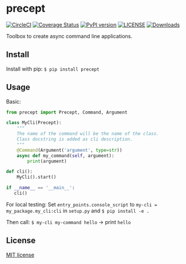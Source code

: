 # precept

[![CircleCI](https://circleci.com/gh/T4rk1n/precept.svg?style=svg)](https://circleci.com/gh/T4rk1n/precept)
[![Coverage Status](https://coveralls.io/repos/github/T4rk1n/precept/badge.svg)](https://coveralls.io/github/T4rk1n/precept)
[![PyPI version](https://badge.fury.io/py/precept.svg)](https://badge.fury.io/py/precept)
[![LICENSE](https://img.shields.io/github/license/T4rk1n/precept.svg)](./LICENSE)
[![Downloads](https://pepy.tech/badge/precept)](https://pepy.tech/project/precept)

Toolbox to create async command line applications.

## Install 

Install with pip: `$ pip install precept`

## Usage

Basic:
```python
from precept import Precept, Command, Argument

class MyCli(Precept):
    """
    The name of the command will be the name of the class.
    Class docstring is added as cli description.
    """
    @Command(Argument('argument', type=str))
    async def my_command(self, argument):
        print(argument)

def cli():
    MyCli().start()

if __name__ == '__main__':
   cli()
```

For local testing: Set `entry_points.console_script` to `my-cli = my_package.my_cli:cli` in `setup.py` and `$ pip install -e .`

Then call: `$ my-cli my-command hello` -> print `hello`

## License

[MIT license](./LICENSE)

